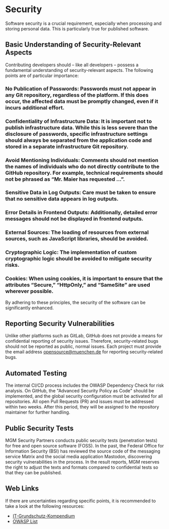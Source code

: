 # Security

Software security is a crucial requirement, especially when processing and storing personal data. This is particularly true for published software.

## Basic Understanding of Security-Relevant Aspects

Contributing developers should – like all developers – possess a fundamental understanding of security-relevant aspects. The following points are of particular importance:

### No Publication of Passwords: Passwords must not appear in any Git repository, regardless of the platform. If this does occur, the affected data must be promptly changed, even if it incurs additional effort.

### Confidentiality of Infrastructure Data: It is important not to publish infrastructure data. While this is less severe than the disclosure of passwords, specific infrastructure settings should always be separated from the application code and stored in a separate infrastructure Git repository.

### Avoid Mentioning Individuals: Comments should not mention the names of individuals who do not directly contribute to the GitHub repository. For example, technical requirements should not be phrased as “Mr. Maier has requested …”.

### Sensitive Data in Log Outputs: Care must be taken to ensure that no sensitive data appears in log outputs.

### Error Details in Frontend Outputs: Additionally, detailed error messages should not be displayed in frontend outputs.

### External Sources: The loading of resources from external sources, such as JavaScript libraries, should be avoided.

### Cryptographic Logic: The implementation of custom cryptographic logic should be avoided to mitigate security risks.

### Cookies: When using cookies, it is important to ensure that the attributes “Secure,” “HttpOnly,” and “SameSite” are used wherever possible.

By adhering to these principles, the security of the software can be significantly enhanced.

## Reporting Security Vulnerabilities

Unlike other platforms such as GitLab, GitHub does not provide a means for confidential reporting of security issues. Therefore, security-related bugs should not be reported as public, normal issues. Each project must provide the email address opensource@muenchen.de for reporting security-related bugs.

## Automated Testing

The internal CI/CD process includes the OWASP Dependency Check for risk analysis. On GitHub, the "Advanced Security Policy as Code" should be implemented, and the global security configuration must be activated for all repositories. 
All open Pull Requests (PR) and issues must be addressed within two weeks. After this period, they will be assigned to the repository maintainer for further handling.

## Public Security Tests

MGM Security Partners conducts public security tests (penetration tests) for free and open source software (FOSS). In the past, the Federal Office for Information Security (BSI) has reviewed the source code of the messaging service Matrix and the social media application Mastodon, discovering security vulnerabilities in the process. 
In the result reports, MGM reserves the right to adjust the texts and formats compared to confidential tests so that they can be published.

## Web Links

If there are uncertainties regarding specific points, it is recommended to take a look at the following resources:

- [IT-Grundschutz-Kompendium](https://www.bsi.bund.de/DE/Themen/Unternehmen-und-Organisationen/Standards-und-Zertifizierung/IT-Grundschutz/IT-Grundschutz-Kompendium/it-grundschutz-kompendium_node.html)
- [OWASP List](https://owasp.org/www-project-top-ten/)